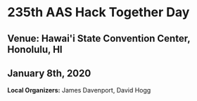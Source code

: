 # 235th AAS Hack Together Day

## Venue: Hawai'i State Convention Center, Honolulu, HI

## January 8th, 2020

**Local Organizers:** James Davenport, David Hogg
